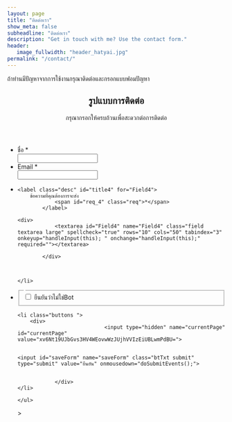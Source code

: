 ```yaml
---
layout: page
title: "ติดต่อเรา"
show_meta: false
subheadline: "ติดต่อเรา"
description: "Get in touch with me? Use the contact form."
header:
   image_fullwidth: "header_hatyai.jpg"
permalink: "/contact/"
---
```

ถ้าท่านมีปัญหาจากการใช้งานกรุณาติดต่อและกรอกแบบฟอมปัญหา

<div class="panel">
<form id="form1" name="form1" class="wufoo topLabel page1" accept-charset="UTF-8" autocomplete="off" enctype="multipart/form-data" method="post" novalidate="" action="https://phlowmedia.wufoo.com/embed/z7x3k1/#public">
  
<header id="header" class="info">
	<h2>รูปแบบการติดต่อ</h2>
	<div>กรุณากรอกให้ครบถ้วนเพื่อสะดวกต่อการติดต่อ</div>
</header>

<ul>
	
	
	
	
<li id="fo1li5" class="notranslate">
	<label class="desc" id="title5" for="Field5">
		ชื่อ 
				<span id="req_5" class="req">*</span>
			</label>
	<div>
		<input id="Field5" name="Field5" type="text" class="field text large" value="" maxlength="255" tabindex="1" onkeyup="handleInput(this); " onchange="handleInput(this);" required="">
			</div>
	</li>



<li id="fo1li3" class="notranslate">
	<label class="desc" id="title3" for="Field3">
		Email
				<span id="req_3" class="req">*</span>
			</label>
	<div>
		<input id="Field3" name="Field3" type="email" spellcheck="false" class="field text large" value="" maxlength="255" tabindex="2" onkeyup="handleInput(this);" onchange="handleInput(this);" required="">
	</div>
	</li>



<li id="fo1li4" class="notranslate       focused">

	
	<label class="desc" id="title4" for="Field4">
		ข้อความที่คุณต้องการจะส่ง
				<span id="req_4" class="req">*</span>
			</label>

	<div>
				<textarea id="Field4" name="Field4" class="field textarea large" spellcheck="true" rows="10" cols="50" tabindex="3" onkeyup="handleInput(this); " onchange="handleInput(this);" required=""></textarea>

			</div>

	
	
	</li>



<li id="fo1li7" class="notranslate      ">
	<fieldset>
	<!--[if !IE | (gte IE 8)]-->
	<legend id="title7" class="desc">
			</legend>
	<!--[endif]-->
	<!--[if lt IE 8]>
	<label id="title7" class="desc">
			</label>
	<![endif]-->
	<div>
		<span>
	<input id="Field7" name="Field7" type="checkbox" class="field checkbox" value="กรอกข้อมูลให้ถูกต้องครบถ้วน" tabindex="4" onchange="handleInput(this);">
	<label class="choice" for="Field7">ยืนยันว่าไม่ใช่Bot</label>
	</span>
		</div>
	</fieldset>
	</li>


 

	
	<li class="buttons ">
		<div>
								<input type="hidden" name="currentPage" id="currentPage" value="xv6Nt19UJbGvs3HV4WEovwWzJUjhVVIzEiUBLwmPdBU=">
			
			    			    			        						    <input id="saveForm" name="saveForm" class="btTxt submit" type="submit" value="ยืนยัน" onmousedown="doSubmitEvents();">
					
		
				</div>
	</li>

	</ul>
</form>>
</div>



